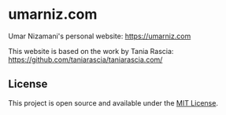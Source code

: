 # umarniz.com

Umar Nizamani's personal website: https://umarniz.com

This website is based on the work by Tania Rascia: https://github.com/taniarascia/taniarascia.com/

## License

This project is open source and available under the [MIT License](LICENSE).
